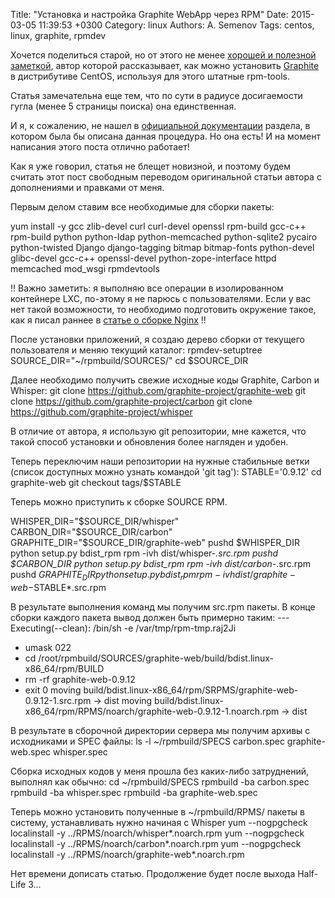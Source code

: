Title: "Установка и настройка Graphite WebApp через RPM"
Date: 2015-03-05 11:39:53 +0300
Category: linux
Authors: A. Semenov
Tags: centos, linux, graphite, rpmdev

Хочется поделиться старой, но от этого не менее [хорошей и полезной заметкой][l02], автор которой рассказывает, как можно установить [Graphite][l01] в дистрибутиве CentOS, используя для этого штатные rpm-tools.

<!--more-->

Статья замечательна еще тем, что по сути в радиусе досигаемости гугла (менее 5 страницы поиска) она единственная.

И я, к сожалению, не нашел в [официальной документации][l01] раздела, в котором была бы описана данная процедура. Но она есть! И на момент написания этого поста отлично работает!

Как я уже говорил, статья не блещет новизной, и поэтому будем считать этот пост свободным переводом оригинальной статьи автора с дополнениями и правками от меня.

Первым делом ставим все необходимые для сборки пакеты:

yum install -y gcc zlib-devel curl curl-devel openssl rpm-build gcc-c++ rpm-build python python-ldap python-memcached python-sqlite2 pycairo python-twisted Django django-tagging bitmap bitmap-fonts python-devel glibc-devel gcc-c++ openssl-devel python-zope-interface httpd memcached mod_wsgi rpmdevtools

!! Важно заметить: я выполняю все операции в изолированном контейнере LXC, по-этому я не парюсь с пользователями. Если у вас нет такой возможности, то необходимо подготовить окружение такое, как я писал раннее в [статье о сборке Nginx][l03] !!

После установки приложений, я создаю дерево сборки от текущего пользователя и меняю текущий каталог:
rpmdev-setuptree
SOURCE_DIR="~/rpmbuild/SOURCES/"
cd $SOURCE_DIR

Далее необходимо получить свежие исходные коды Graphite, Carbon и Whisper:
git clone https://github.com/graphite-project/graphite-web
git clone https://github.com/graphite-project/carbon
git clone https://github.com/graphite-project/whisper

В отличие от автора, я использую git репозитории, мне кажется, что такой способ установки и обновления более нагляден и удобен.

Теперь переключим наши репозитории на нужные стабильные ветки (список доступных можно узнать командой 'git tag'):
STABLE='0.9.12'
cd graphite-web
git checkout tags/$STABLE

Теперь можно приступить к сборке SOURCE RPM. 

WHISPER_DIR="$SOURCE_DIR/whisper"
CARBON_DIR="$SOURCE_DIR/carbon"
GRAPHITE_DIR="$SOURCE_DIR/graphite-web"
pushd $WHISPER_DIR
python setup.py bdist_rpm
rpm -ivh dist/whisper-*.src.rpm
pushd $CARBON_DIR
python setup.py bdist_rpm
rpm -ivh dist/carbon-*.src.rpm
pushd $GRAPHITE_DIR
python setup.py bdist_rpm
rpm -ivh dist/graphite-web-$STABLE*.src.rpm

В результате выполнения команд мы получим src.rpm пакеты. В конце сборки каждого пакета вывод должен быть примерно таким:
                     ---
Executing(--clean): /bin/sh -e /var/tmp/rpm-tmp.raj2Ji
+ umask 022
+ cd /root/rpmbuild/SOURCES/graphite-web/build/bdist.linux-x86_64/rpm/BUILD
+ rm -rf graphite-web-0.9.12
+ exit 0
moving build/bdist.linux-x86_64/rpm/SRPMS/graphite-web-0.9.12-1.src.rpm -> dist
moving build/bdist.linux-x86_64/rpm/RPMS/noarch/graphite-web-0.9.12-1.noarch.rpm -> dist

В результате в сборочной директории сервера мы получим архивы с исходниками и SPEC файлы:
ls -l ~/rpmbuild/SPECS
carbon.spec
graphite-web.spec
whisper.spec

Сборка исходных кодов у меня прошла без каких-либо затруднений, выполнял как обычно:
cd ~/rpmbuild/SPECS
rpmbuild -ba carbon.spec
rpmbuild -ba whisper.spec
rpmbuild -ba graphite-web.spec

Теперь можно установить полученные в ~/rpmbuild/RPMS/ пакеты в систему, устанавливать нужно начиная с Whisper
yum --nogpgcheck localinstall -y ../RPMS/noarch/whisper*.noarch.rpm
yum --nogpgcheck localinstall -y ../RPMS/noarch/carbon*.noarch.rpm
yum --nogpgcheck localinstall -y ../RPMS/noarch/graphite-web*.noarch.rpm

Нет времени дописать статью. Продолжение будет после выхода Half-Life 3...

[l01]: http://graphite.wikidot.com/documentation
[l02]: http://www.rampmeupscotty.com/blog/2012/08/07/installing-graphite-on-centos-6-dot-2/
[l03]: http://srv-nix.com/linux/2014/04/04/build-nginx.html
